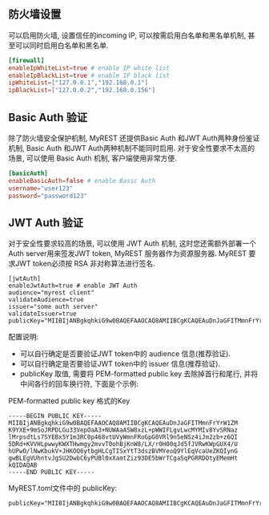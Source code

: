 ## 防火墙设置
可以启用防火墙, 设置信任的incoming IP, 可以按需启用白名单和黑名单机制, 甚至可以同时启用白名单和黑名单. 
```toml
[firewall]
enableIpWhiteList=true # enable IP white list
enableIpBlackList=true # enable IP black list
ipWhiteList=["127.0.0.1","192.168.0.1"]
ipBlackList=["127.0.0.2","192.168.0.156"]
```

## Basic Auth 验证
除了防火墙安全保护机制, MyREST 还提供Basic Auth 和JWT Auth两种身份鉴证机制, Basic Auth 和JWT Auth两种机制不能同时启用. 
对于安全性要求不太高的场景, 可以使用 Basic Auth 机制, 客户端使用非常方便. 
```toml
[basicAuth]
enableBasicAuth=false # enable Basic Auth
username="user123"
password="password123"
```

## JWT Auth 验证
对于安全性要求较高的场景, 可以使用 JWT Auth 机制, 这时您还需额外部署一个Auth server用来签发JWT token, MyREST 服务器作为资源服务器. MyREST 要求JWT token必须按 RSA 非对称算法进行签名. 

```
[jwtAuth]
enableJwtAuth=true # enable JWT Auth
audience="myrest client"
validateAudience=true
issuer="some auth server"
validateIssuer=true
publicKey="MIIBIjANBgkqhkiG9w0BAQEFAAOCAQ8AMIIBCgKCAQEAuDnJaGFITMmnFrYrW1ZMK9YXE+9mSoJRPDLGu33VepOaA3+NUWAaASW8xzL+pWWIFLgvLwcMYMIv8YvSRNazlMrpsdtLs7SYEBx5Y1m3RC0p468vtUVyWmnFRoGpG0VRl9n5eNSz4iJm2zb+z6QI5DRd+KVVHLpwwyKWXTHwmgy2mvvT0ohBjKnW8/LX/r0H00qJd5fJVRwKWpGUX4/UhUPwO/lNwKbukV+JHKOQ6ytbgHLCgTISxYtT3dszBVMYeoQ9YlEqVcaUeZKQIynGgwBLEgVUhntvJgSU2DwbC6yPUBl0xXamtZiz93DE5bWrTCgaSqPGRRDOtyEMemHtkQIDAQAB"
```

配置说明:
- 可以自行确定是否要验证JWT token中的 audience 信息(推荐验证). 
- 可以自行确定是否要验证JWT token中的 issuer 信息(推荐验证).
- publicKey 取值, 需要将 PEM-formatted public key 去除掉首行和尾行, 并将中间各行的回车换行符, 下面是个示例: 

PEM-formatted public key 格式的Key
```
-----BEGIN PUBLIC KEY-----
MIIBIjANBgkqhkiG9w0BAQEFAAOCAQ8AMIIBCgKCAQEAuDnJaGFITMmnFrYrW1ZM
K9YXE+9mSoJRPDLGu33VepOaA3+NUWAaASW8xzL+pWWIFLgvLwcMYMIv8YvSRNaz
lMrpsdtLs7SYEBx5Y1m3RC0p468vtUVyWmnFRoGpG0VRl9n5eNSz4iJm2zb+z6QI
5DRd+KVVHLpwwyKWXTHwmgy2mvvT0ohBjKnW8/LX/r0H00qJd5fJVRwKWpGUX4/U
hUPwO/lNwKbukV+JHKOQ6ytbgHLCgTISxYtT3dszBVMYeoQ9YlEqVcaUeZKQIynG
gwBLEgVUhntvJgSU2DwbC6yPUBl0xXamtZiz93DE5bWrTCgaSqPGRRDOtyEMemHt
kQIDAQAB
-----END PUBLIC KEY-----
```

MyREST.toml文件中的 publicKey:
```
publicKey="MIIBIjANBgkqhkiG9w0BAQEFAAOCAQ8AMIIBCgKCAQEAuDnJaGFITMmnFrYrW1ZMK9YXE+9mSoJRPDLGu33VepOaA3+NUWAaASW8xzL+pWWIFLgvLwcMYMIv8YvSRNazlMrpsdtLs7SYEBx5Y1m3RC0p468vtUVyWmnFRoGpG0VRl9n5eNSz4iJm2zb+z6QI5DRd+KVVHLpwwyKWXTHwmgy2mvvT0ohBjKnW8/LX/r0H00qJd5fJVRwKWpGUX4/UhUPwO/lNwKbukV+JHKOQ6ytbgHLCgTISxYtT3dszBVMYeoQ9YlEqVcaUeZKQIynGgwBLEgVUhntvJgSU2DwbC6yPUBl0xXamtZiz93DE5bWrTCgaSqPGRRDOtyEMemHtkQIDAQAB"
```
